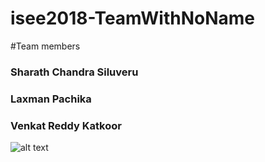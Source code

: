 # isee2018-TeamWithNoName
#Team members 
  ### Sharath Chandra Siluveru
  ### Laxman Pachika
  ### Venkat Reddy Katkoor
 
 ![alt text](https://github.com/DBSE-teaching/isee2018-TeamWithNoName "Logo Title Text 1")

  
